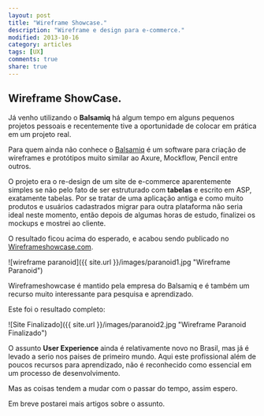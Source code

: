 ```yaml
---
layout: post
title: "Wireframe Showcase."
description: "Wireframe e design para e-commerce."
modified: 2013-10-16
category: articles
tags: [UX]
comments: true  
share: true
---
```


## Wireframe ShowCase.

Já venho utilizando o **Balsamiq** há algum tempo em alguns pequenos projetos pessoais e recentemente tive a oportunidade de colocar em prática em um projeto real.

Para quem ainda não conhece o [Balsamiq](http://balsamiq.com/products/mockups/) é um software para criação de wireframes e protótipos muito similar ao Axure, Mockflow, Pencil entre outros.

O projeto era o re-design de um site de e-commerce aparentemente simples se não pelo fato de ser estruturado com **tabelas** e escrito em ASP, exatamente tabelas.
Por se tratar de uma aplicação antiga e como muito produtos e usuários cadastrados migrar para outra plataforma não seria ideal neste momento, então depois de algumas horas de estudo, finalizei os mockups e mostrei ao cliente.

O resultado ficou acima do esperado, e acabou sendo publicado no [Wireframeshowcase.com](http://www.wireframeshowcase.com/).

![wireframe paranoid]({{ site.url }}/images/paranoid1.jpg "Wireframe Paranoid")

Wireframeshowcase é mantido pela empresa do Balsamiq e é também um recurso muito interessante para pesquisa e aprendizado.

Este foi o resultado completo:

![Site Finalizado]({{ site.url }}/images/paranoid2.jpg "Wireframe Paranoid Finalizado")

O assunto **User Experience** ainda é relativamente novo no Brasil, mas já é levado a serio nos paises de primeiro mundo.
Aqui este profissional além de poucos recursos para aprendizado, não é reconhecido como essencial em um processo de desenvolvimento.

Mas as coisas tendem a mudar com o passar do tempo, assim espero.

Em breve postarei mais artigos sobre o assunto.